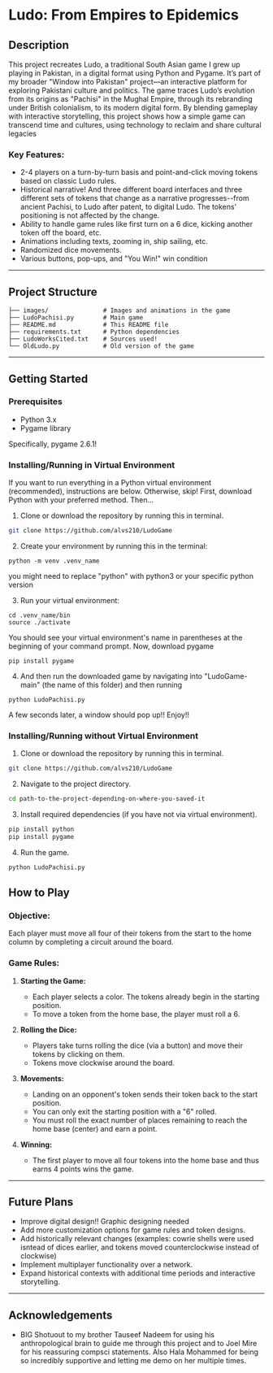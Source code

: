 # **Ludo: From Empires to Epidemics**

## **Description**

This project recreates Ludo, a traditional South Asian game I grew up playing in Pakistan, in a digital format using Python and Pygame. It’s part of my broader "Window into Pakistan" project—an interactive platform for exploring Pakistani culture and politics. The game traces Ludo’s evolution from its origins as "Pachisi" in the Mughal Empire, through its rebranding under British colonialism, to its modern digital form. By blending gameplay with interactive storytelling, this project shows how a simple game can transcend time and cultures, using technology to reclaim and share cultural legacies

### **Key Features:**
- 2-4 players on a turn-by-turn basis and point-and-click moving tokens based on classic Ludo rules.
- Historical narrative! And three different board interfaces and three different sets of tokens that change as a narrative progresses--from ancient Pachisi, to Ludo after patent, to digital Ludo. The tokens' positioning is not affected by the change.
- Ability to handle game rules like first turn on a 6 dice, kicking another token off the board, etc.
- Animations including texts, zooming in, ship sailing, etc.
- Randomized dice movements.
- Various buttons, pop-ups, and "You Win!" win condition
---

## **Project Structure**
```
├── images/               # Images and animations in the game
├── LudoPachisi.py        # Main game
├── README.md             # This README file
├── requirements.txt      # Python dependencies
├── LudoWorksCited.txt    # Sources used!
└── OldLudo.py            # Old version of the game
```

---

## **Getting Started**

### **Prerequisites**

- Python 3.x
- Pygame library

Specifically, pygame 2.6.1!

### **Installing/Running in Virtual Environment**

If you want to run everything in a Python virtual environment (recommended), instructions are below. Otherwise, skip! First, download Python with your preferred method. Then...

1. Clone or download the repository by running this in terminal.
```bash
git clone https://github.com/alvs210/LudoGame
```
2. Create your environment by running this in the terminal:
```
python -m venv .venv_name
```
you might need to replace "python" with python3 or your specific python version

3. Run your virtual environment:
```
cd .venv_name/bin
source ./activate
```
You should see your virtual environment's name in parentheses at the beginning of your command prompt. Now, download pygame 
```
pip install pygame
```
4. And then run the downloaded game by navigating into "LudoGame-main" (the name of this folder) and then running
```
python LudoPachisi.py
```
A few seconds later, a window should pop up!! Enjoy!!

### **Installing/Running without Virtual Environment**

1. Clone or download the repository by running this in terminal.
```bash
git clone https://github.com/alvs210/LudoGame
```
2. Navigate to the project directory.
```bash
cd path-to-the-project-depending-on-where-you-saved-it
```
3. Install required dependencies (if you have not via virtual environment).
```bash
pip install python
pip install pygame
```
4. Run the game.
```bash
python LudoPachisi.py
```

## **How to Play**

### **Objective:**
Each player must move all four of their tokens from the start to the home column by completing a circuit around the board.

### **Game Rules:**
1. **Starting the Game:**
   - Each player selects a color. The tokens already begin in the starting position.
   - To move a token from the home base, the player must roll a 6.
  
2. **Rolling the Dice:**
   - Players take turns rolling the dice (via a button) and move their tokens by clicking on them.
   - Tokens move clockwise around the board.

3. **Movements:**
   - Landing on an opponent's token sends their token back to the start position.
   - You can only exit the starting position with a "6" rolled.
   - You must roll the exact number of places remaining to reach the home base (center) and earn a point.
  
4. **Winning:**
   - The first player to move all four tokens into the home base and thus earns 4 points wins the game.

---

## **Future Plans**
- Improve digital design!! Graphic designing needed
- Add more customization options for game rules and token designs.
- Add historically relevant changes (examples: cowrie shells were used isntead of dices earlier, and tokens moved counterclockwise instead of clockwise)
- Implement multiplayer functionality over a network.
- Expand historical contexts with additional time periods and interactive storytelling.

---

## **Acknowledgements**
- BIG Shotuout to my brother Tauseef Nadeem for using his anthropological brain to guide me through this project and to Joel Mire for his reassuring compsci statements. Also Hala Mohammed for being so incredibly supportive and letting me demo on her multiple times.
